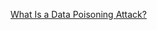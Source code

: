 [What Is a Data Poisoning Attack?](https://www.paloaltonetworks.com/cyberpedia/what-is-data-poisoning)
